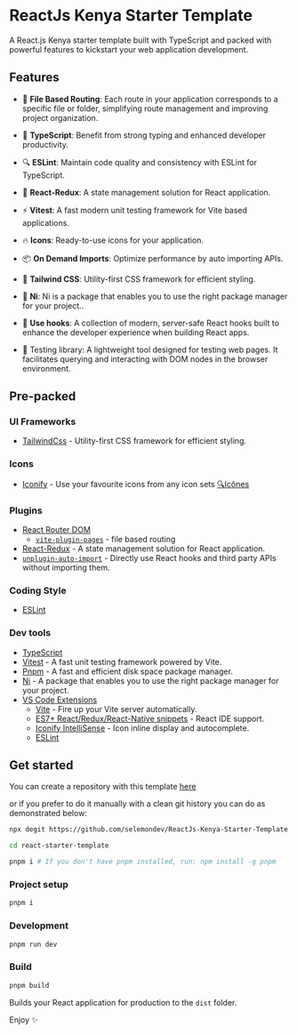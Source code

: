# ReactJs Kenya Starter Template

A React.js Kenya starter template built with TypeScript and packed with powerful features to kickstart your web application development.

## Features

- 📁 **File Based Routing**: Each route in your application corresponds to a specific file or folder, simplifying route management and improving project organization.

- 🦾  **TypeScript**: Benefit from strong typing and enhanced developer productivity.
- 🔍 **ESLint**: Maintain code quality and consistency with ESLint for TypeScript.
- 🐙 **React-Redux**: A state management solution for React application.
- ⚡️ **Vitest**: A fast modern unit testing framework for Vite based applications.
- 🔥 **Icons**: Ready-to-use icons for your application.
- 📦 **On Demand Imports**: Optimize performance by auto importing APIs.
- 🎨 **Tailwind CSS**: Utility-first CSS framework for efficient styling.
- 🧰 **Ni**: Ni is a package that enables you to use the right package manager for your project..
- 🧩 **Use hooks**: A collection of modern, server-safe React hooks built to enhance the developer experience when building React apps.
- 🦑 Testing library: A lightweight tool designed for testing web pages. It facilitates querying and interacting with DOM nodes in the browser environment.


## Pre-packed

### UI Frameworks

- [TailwindCss](https://tailwindcss.com) - Utility-first CSS framework for efficient styling.

### Icons

- [Iconify](https://iconify.design) - Use your favourite icons from any icon sets [🔍Icônes](https://icones.netlify.app/)

### Plugins

- [React Router DOM](https://github.com/remix-run/react-router)
  - [`vite-plugin-pages`](https://github.com/hannoeru/vite-plugin-pages) - file based routing
- [React-Redux](https://react-redux.js.org/) -  A state management solution for React application.
- [`unplugin-auto-import`](https://github.com/antfu/unplugin-auto-import) - Directly use React hooks and third party APIs without importing them.

### Coding Style

- [ESLint](https://eslint.org/)

### Dev tools

- [TypeScript](https://www.typescriptlang.org/)
- [Vitest](https://github.com/vitest-dev/vitest) - A fast unit testing framework powered by Vite.
- [Pnpm](https://pnpm.js.org/) - A fast and efficient disk space package manager.
- [Ni](https://github.com/antfu/ni) - A package that enables you to use the right package manager for your project.
- [VS Code Extensions](./.vscode/extensions.json)
  - [Vite](https://marketplace.visualstudio.com/items?itemName=antfu.vite) - Fire up your Vite server automatically.
  - [ES7+ React/Redux/React-Native snippets](https://marketplace.visualstudio.com/items?itemName=dsznajder.es7-react-js-snippets) - React IDE support.
  - [Iconify IntelliSense](https://marketplace.visualstudio.com/items?itemName=antfu.iconify) - Icon inline display and autocomplete.
  - [ESLint](https://marketplace.visualstudio.com/items?itemName=dbaeumer.vscode-eslint)


## Get started

You can create a repository with this template [here](https://github.com/selemondev/ReactJs-Kenya-Starter-Template/generate)

or if you prefer to do it manually with a clean git history you can do as demonstrated below:

```bash
npx degit https://github.com/selemondev/ReactJs-Kenya-Starter-Template react-starter-template

cd react-starter-template

pnpm i # If you don't have pnpm installed, run: npm install -g pnpm
```

### Project setup

```bash
pnpm i
```

### Development

```bash
pnpm run dev
```

### Build

```bash
pnpm build
```

Builds your React application for production to the `dist` folder.

Enjoy ✨
